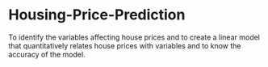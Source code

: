 # Housing-Price-Prediction
To identify the variables affecting house prices and to create a linear model that quantitatively relates house prices with variables and to know the accuracy of the model. 
